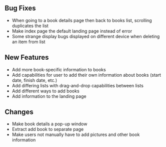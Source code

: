 ## Bug Fixes
- When going to a book details page then back to books list, scrolling duplicates the list
- Make index page the default landing page instead of error
- Some strange display bugs displayed on different device when deleting an item from list

## New Features
- Add more book-specific information to books
- Add capabilities for user to add their own information about books (start date, finish date, etc.)
- Add differing lists with drag-and-drop capabilities between lists
- Add different ways to add books
- Add information to the landing page

## Changes
- Make book details a pop-up window
- Extract add book to separate page
- Make users not manually have to add pictures and other book information